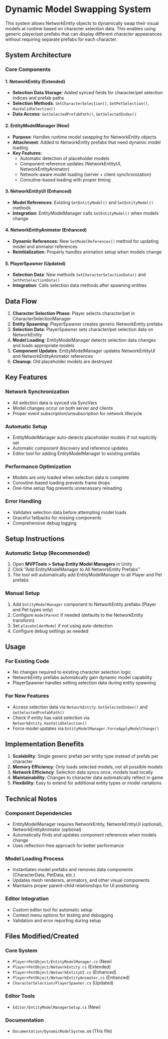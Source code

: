 # Dynamic Model Swapping System

This system allows NetworkEntity objects to dynamically swap their visual models at runtime based on character selection data. This enables using generic player/pet prefabs that can display different character appearances without requiring separate prefabs for each character.

## System Architecture

### Core Components

#### 1. NetworkEntity (Extended)
- **Selection Data Storage**: Added synced fields for character/pet selection indices and prefab paths
- **Selection Methods**: `SetCharacterSelection()`, `SetPetSelection()`, `HasValidSelection()`
- **Data Access**: `GetSelectedPrefabPath()`, `GetSelectedIndex()`

#### 2. EntityModelManager (New)
- **Purpose**: Handles runtime model swapping for NetworkEntity objects
- **Attachment**: Added to NetworkEntity prefabs that need dynamic model loading
- **Key Features**:
  - Automatic detection of placeholder models
  - Component reference updates (NetworkEntityUI, NetworkEntityAnimator)
  - Network-aware model loading (server + client synchronization)
  - Coroutine-based loading with proper timing

#### 3. NetworkEntityUI (Enhanced)
- **Model References**: Existing `GetEntityModel()` and `SetEntityModel()` methods
- **Integration**: EntityModelManager calls `SetEntityModel()` when models change

#### 4. NetworkEntityAnimator (Enhanced)
- **Dynamic References**: New `SetModelReferences()` method for updating model and animator references
- **Reinitialization**: Properly handles animation setup when models change

#### 5. PlayerSpawner (Updated)
- **Selection Data**: New methods `SetCharacterSelectionData()` and `SetPetSelectionData()`
- **Integration**: Calls selection data methods after spawning entities

## Data Flow

1. **Character Selection Phase**: Player selects character/pet in CharacterSelectionManager
2. **Entity Spawning**: PlayerSpawner creates generic NetworkEntity prefabs
3. **Selection Data**: PlayerSpawner sets character/pet selection data on NetworkEntity
4. **Model Loading**: EntityModelManager detects selection data changes and loads appropriate models
5. **Component Updates**: EntityModelManager updates NetworkEntityUI and NetworkEntityAnimator references
6. **Cleanup**: Old placeholder models are destroyed

## Key Features

### Network Synchronization
- All selection data is synced via SyncVars
- Model changes occur on both server and clients
- Proper event subscription/unsubscription for network lifecycle

### Automatic Setup
- EntityModelManager auto-detects placeholder models if not explicitly set
- Automatic component discovery and reference updates
- Editor tool for adding EntityModelManager to existing prefabs

### Performance Optimization
- Models are only loaded when selection data is complete
- Coroutine-based loading prevents frame drops
- One-time setup flag prevents unnecessary reloading

### Error Handling
- Validates selection data before attempting model loads
- Graceful fallbacks for missing components
- Comprehensive debug logging

## Setup Instructions

### Automatic Setup (Recommended)
1. Open **MVPTools > Setup Entity Model Managers** in Unity
2. Click "Add EntityModelManager to All NetworkEntity Prefabs"
3. The tool will automatically add EntityModelManager to all Player and Pet prefabs

### Manual Setup
1. Add `EntityModelManager` component to NetworkEntity prefabs (Player and Pet types only)
2. Configure `modelParent` if needed (defaults to the NetworkEntity transform)
3. Set `placeholderModel` if not using auto-detection
4. Configure debug settings as needed

## Usage

### For Existing Code
- No changes required to existing character selection logic
- NetworkEntity prefabs automatically gain dynamic model capability
- PlayerSpawner handles setting selection data during entity spawning

### For New Features
- Access selection data via `NetworkEntity.GetSelectedIndex()` and `GetSelectedPrefabPath()`
- Check if entity has valid selection via `NetworkEntity.HasValidSelection()`
- Force model updates via `EntityModelManager.ForceApplyModelChange()`

## Implementation Benefits

1. **Scalability**: Single generic prefab per entity type instead of prefab per character
2. **Memory Efficiency**: Only loads selected models, not all possible models
3. **Network Efficiency**: Selection data syncs once, models load locally
4. **Maintainability**: Changes to character data automatically reflect in game
5. **Flexibility**: Easy to extend for additional entity types or model variations

## Technical Notes

### Component Dependencies
- EntityModelManager requires NetworkEntity, NetworkEntityUI (optional), NetworkEntityAnimator (optional)
- Automatically finds and updates component references when models change
- Uses reflection-free approach for better performance

### Model Loading Process
- Instantiates model prefabs and removes data components (CharacterData, PetData, etc.)
- Updates mesh renderers, animators, and other visual components
- Maintains proper parent-child relationships for UI positioning

### Editor Integration
- Custom editor tool for automatic setup
- Context menu options for testing and debugging
- Validation and error reporting during setup

## Files Modified/Created

### Core System
- `Player+PetObject/EntityModelManager.cs` (New)
- `Player+PetObject/NetworkEntity.cs` (Extended)
- `Player+PetObject/NetworkEntityUI.cs` (Enhanced)
- `Player+PetObject/NetworkEntityAnimator.cs` (Enhanced)
- `CharacterSelection/PlayerSpawner.cs` (Updated)

### Editor Tools
- `Editor/EntityModelManagerSetup.cs` (New)

### Documentation
- `Documentation/DynamicModelSystem.md` (This file) 